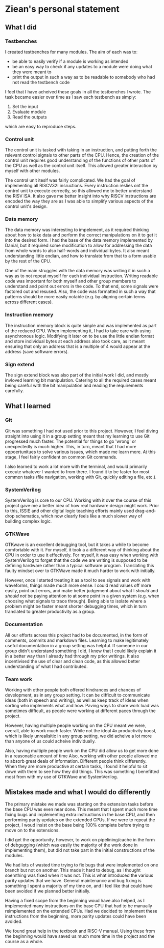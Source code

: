 # Ziean's personal statement

## What I did

### Testbenches

I created testbenches for many modules. The aim of each was to:

- be able to easily verify if a module is working as intended
- be an easy way to check if any updates to a module were doing what they were meant to
- print the output in such a way as to be readable to somebody who had not read the testbench code

I feel that I have acheived these goals in all the testbenches I wrote. The task became easier over time as I saw each testbench as simply:

1. Set the input
2. Evaluate module
3. Read the outputs

which are easy to reproduce steps.

### Control unit

The control unit is tasked with taking in an instruction, and putting forth the relevant 
control signals to other parts of the CPU. Hence, the creation of the control unit requires
good understanding of the functions of other parts of the CPU as well as the control unit itself. This allowed greater interaction by myself with other modules.

The control unit iteslf was fairly complicated. We had the goal of implementing all RISCV32I insructions. Every instruction reslies ont the control unit to execute correctly, so this allowed me to better understand the RISV ISA. It also gave me better insight into why RISCV instructions are encoded the way they are as I was able to simplify various aspects of the control unit's design.

### Data memory

The data memory was interesting to impelement, as it required thinking about how to take data and perform the correct manipulations on it to get it into the desired form. I had the base of the data memory implemented by Danial, but it required some modification to allow for addressing the data from whole words to also half-words and individual bytes. It also meant understanding little endian, and how to translate from that to a form usable by the rest of the CPU.

One of the main struggles with the data memory was writing it in such a way as to not repeat myself for each individual instruction. Writing readable code was important for both myself and other group members to understand and point out errors in the code. To that end, some signals were factored out and resused. Also, the code was formatted in such a way that patterns should be more easily notable (e.g. by aligning certain terms across different cases).

### Instruction memory

The instruction memory block is quite simple and was implemented as part of the reduced CPU. When implementing it, I had to take care with using asynchronous logic. Modifying it later on to be use the little endian format and store individual bytes at each address also took care, as it meant ensuring that only an address that is a multiple of 4 would appear at the address (save software errors).

### Sign extend

The sign extend block was also part of the initial work I did, and mostly invloved learning bit manipulation. Catering to all the required cases meant being careful with the bit manipulation and reading the requirements carefully.

## What I learned

### Git

Git was something I had not used prior to this project. However, I feel diving straight into using it in a group setting meant that my learning to use Git progressed much faster. The potential for things to go 'wrong' or unexpectedly is much higher. This, in turn, meant that I had more oppoertunitues to solve various issues, which made me learn more. At this stage, I feel fairly confident on common Git commands.

I also learned to work a lot more with the terminal, and would primarily execute whatever I wanted to from there. I found it to be faster for most common tasks (file navigation, working with Git, quickly editing a file, etc.).

### SystemVerilog

SystemVerilog is core to our CPU. Working with it over the course of this project gave me a better idea of how real hardware design might work. Prior to this, ISSIE and other digital logic teaching efforts mainly used drag-and-drop schematics, which now clearly feels like a much slower way of building complex logic.

### GTKWave 

GTKwave is an excellent debugging tool, but it takes a while to become comfortable with it. For myself, it took a a different way of thinking about the CPU in order to use it effectively.
For myself, it was easy when working with SystemVerilog to forget that the code we are writing is supposed to be defining hardware rather than a typical software program. Translating this faulty mindset
over to GTKWave made it much harder to work with initially. 

However, once I started treating it as a tool to see signals and work with waveforms, things made much more sense. I could read values off more easily, point out errors, and make better judgement
about what I *should* and *should not* be paying attention to at some point in a given system (e.g. when choosing what signals to trace through). Being able to isolate where a problem might be faster meant shorter debugging times, which in turn translated to greater productivity as a group. 

### Documentation

All our efforts across this project had to be documented, in the form of comments, commits and markdown files. Learning to make legitimately useful documentation in a group setting was helpful. If someone in our group didn't understand something I did, I knew that I could likely explain it in a better way than I already had through my prior writings. It also incentivised the use of clear and clean code, as this
allowed better understanding of what I had contributed.

### Team work

Working with other people both offered hindrances and chances of development, as in any group setting. It can be difficult to communicate ideas (both in speech and writing), as well as keep track of ideas when sorting who implements what and how. Paving ways to share work load was sometimes difficult, as people were working at different paces through the project. 

However, having multiple people working on the CPU meant we were, overall, able to work much faster. While not the ideal 4x productivity boost, which is likely unrealisitic in any group setting, we did acheive a lot more than anyone of us could acheive individually.

Also, having multiple people work on the CPU did allow us to get more done in a reasonable amount of time
Also, working with other people allowed me to absorb great deals of information. Different people think differently. When they are more productive at certain tasks, I found it helpful to sit down with them to see how they did things. This was something I benefitted most from with my use of GTKWave and SystemVerilog.

## Mistakes made and what I would do differently

The primary mistake we made was starting on the extension tasks before the base CPU was even near done. This meant that I spent much more time fixing bugs and implementing extra instructions in the base CPU, and then performing parity updates on the extended CPUs. If we were to repeat the project, I woud insist on the base being 100% complete before trying to move on to the extensions. 

I did get the opportunity, however, to work on pipelining/cache in the form of debgugging (which was easily the majority of the work done in implementing them), but did not take part in the initial constructions of the modules.

We had lots of wasted time trying to fix bugs that were implemented on one branch but not on another. This made it hard to debug, as I thought soemthing was fixed when it was not. This is what introduced the various parity updates that we have. General maintenance and bug fixing is something I spent a majority of my time on, and I feel like that could have been avoided if we planned better initially.

Having a fixed scope from the beginning woud have also helped, as I implemented many instructions on the base CPU that had to be manually reimplemented on the extended CPUs. Had we decided to implement these instructions from the beginning, more parity updates could have been avoided.

We found great help in the textbook and RISC-V manual. Using these from the beginning would have saved us much more time in the project and the course as a whole.





